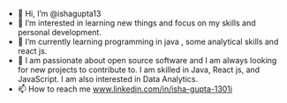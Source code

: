 - 👋 Hi, I’m @ishagupta13
- 👀 I’m interested in learning new things and focus on my skills and personal development.
- 🌱 I’m currently learning programming in java , some analytical skills and react js.
- 💞️ I am passionate about open source software and I am always looking for new projects to contribute to. I am skilled in Java, React js, and JavaScript. I am also interested in Data Analytics.
- 📫 How to reach me www.linkedin.com/in/isha-gupta-1301i


<!---
ishagupta13/ishagupta13 is a ✨ special ✨ repository because its `README.md` (this file) appears on your GitHub profile.
You can click the Preview link to take a look at your changes.
--->
